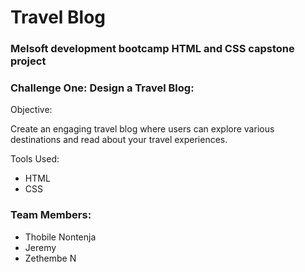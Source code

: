 # Travel Blog
### Melsoft development bootcamp HTML and CSS capstone project

<h3>Challenge One: Design a Travel Blog:</h3>
<p>Objective:</p>
<p>Create an engaging travel blog where users can explore various destinations and read about your travel experiences.</p>



<p>Tools Used:</p>

<ul>
    <li>HTML</li>
    <li>CSS</li>
</ul>


### Team Members:
- Thobile Nontenja 
- Jeremy 
- Zethembe N

